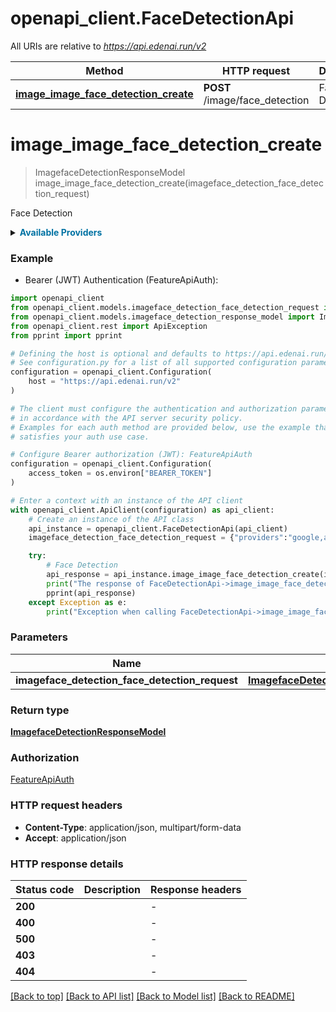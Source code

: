 # openapi_client.FaceDetectionApi

All URIs are relative to *https://api.edenai.run/v2*

Method | HTTP request | Description
------------- | ------------- | -------------
[**image_image_face_detection_create**](FaceDetectionApi.md#image_image_face_detection_create) | **POST** /image/face_detection | Face Detection


# **image_image_face_detection_create**
> ImagefaceDetectionResponseModel image_image_face_detection_create(imageface_detection_face_detection_request)

Face Detection

<details><summary><strong style='color: #0072a3; cursor: pointer'>Available Providers</strong></summary>    |Provider|Version|Price|Billing unit| |----|-------|-----|------------| |**amazon**|`boto3 (v1.15.18)`|1.0 (per 1000 file)|1 file |**clarifai**|`8.0.0`|2.0 (per 1000 file)|1 file |**google**|`v1`|1.5 (per 1000 file)|1 file |**microsoft**|`v3.2`|1.0 (per 1000 file)|1 file |**api4ai**|`v1.0.0`|0.75 (per 1000 file)|1 file |**picpurify**|`v1.1`|1.2 (per 1000 file)|1 file |**skybiometry**|`v1`|1.0 (per 1000 file)|1 file   </details>  

### Example

* Bearer (JWT) Authentication (FeatureApiAuth):

```python
import openapi_client
from openapi_client.models.imageface_detection_face_detection_request import ImagefaceDetectionFaceDetectionRequest
from openapi_client.models.imageface_detection_response_model import ImagefaceDetectionResponseModel
from openapi_client.rest import ApiException
from pprint import pprint

# Defining the host is optional and defaults to https://api.edenai.run/v2
# See configuration.py for a list of all supported configuration parameters.
configuration = openapi_client.Configuration(
    host = "https://api.edenai.run/v2"
)

# The client must configure the authentication and authorization parameters
# in accordance with the API server security policy.
# Examples for each auth method are provided below, use the example that
# satisfies your auth use case.

# Configure Bearer authorization (JWT): FeatureApiAuth
configuration = openapi_client.Configuration(
    access_token = os.environ["BEARER_TOKEN"]
)

# Enter a context with an instance of the API client
with openapi_client.ApiClient(configuration) as api_client:
    # Create an instance of the API class
    api_instance = openapi_client.FaceDetectionApi(api_client)
    imageface_detection_face_detection_request = {"providers":"google,amazon,api4ai,clarifai,microsoft,skybiometry,picpurify","file_url":"http://edenai-resource-example.jpg"} # ImagefaceDetectionFaceDetectionRequest | 

    try:
        # Face Detection
        api_response = api_instance.image_image_face_detection_create(imageface_detection_face_detection_request)
        print("The response of FaceDetectionApi->image_image_face_detection_create:\n")
        pprint(api_response)
    except Exception as e:
        print("Exception when calling FaceDetectionApi->image_image_face_detection_create: %s\n" % e)
```



### Parameters


Name | Type | Description  | Notes
------------- | ------------- | ------------- | -------------
 **imageface_detection_face_detection_request** | [**ImagefaceDetectionFaceDetectionRequest**](ImagefaceDetectionFaceDetectionRequest.md)|  | 

### Return type

[**ImagefaceDetectionResponseModel**](ImagefaceDetectionResponseModel.md)

### Authorization

[FeatureApiAuth](../README.md#FeatureApiAuth)

### HTTP request headers

 - **Content-Type**: application/json, multipart/form-data
 - **Accept**: application/json

### HTTP response details

| Status code | Description | Response headers |
|-------------|-------------|------------------|
**200** |  |  -  |
**400** |  |  -  |
**500** |  |  -  |
**403** |  |  -  |
**404** |  |  -  |

[[Back to top]](#) [[Back to API list]](../README.md#documentation-for-api-endpoints) [[Back to Model list]](../README.md#documentation-for-models) [[Back to README]](../README.md)

